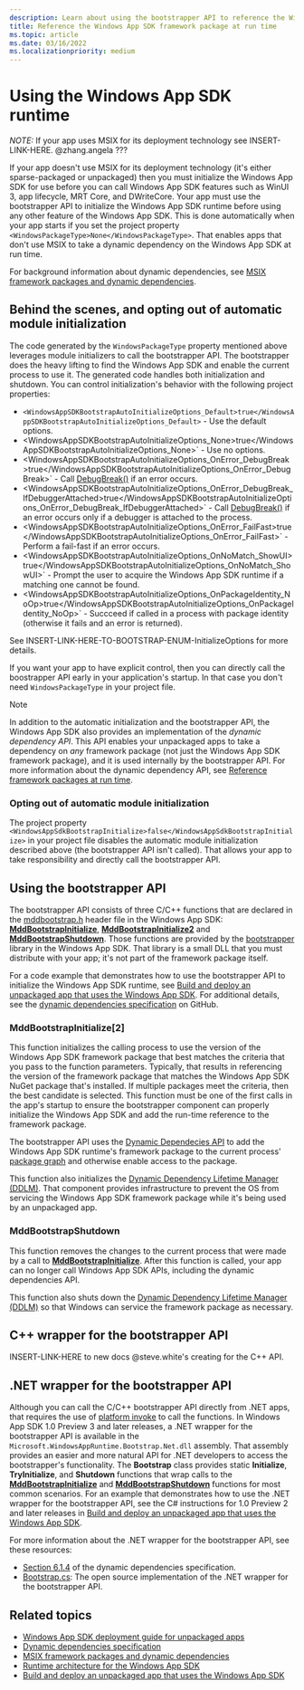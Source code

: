 ```yaml
---
description: Learn about using the bootstrapper API to reference the Windows App SDK framework package at run time.
title: Reference the Windows App SDK framework package at run time
ms.topic: article
ms.date: 03/16/2022
ms.localizationpriority: medium
---
```


# Using the Windows App SDK runtime

_NOTE:_  If your app uses MSIX for its deployment technology see INSERT-LINK-HERE. @zhang.angela ???

If your app doesn't use MSIX for its deployment technology (it's either sparse-packaged or unpackaged) then you must initialize the Windows App SDK for use before you can call Windows App SDK features such as WinUI 3, app lifecycle, MRT Core, and DWriteCore. Your app must use the bootstrapper API to initialize the Windows App SDK runtime before using any other feature of the Windows App SDK. This is done automatically when your app starts if you set the project property `<WindowsPackageType>None</WindowsPackageType>`. That enables apps that don't use MSIX to take a dynamic dependency on the Windows App SDK at run time.

For background information about dynamic dependencies, see [MSIX framework packages and dynamic dependencies](../desktop/modernize/framework-packages/framework-packages-overview.md).

## Behind the scenes, and opting out of automatic module initialization

The code generated by the `WindowsPackageType` property mentioned above leverages module initializers to call the bootstrapper API. The bootstrapper does the heavy lifting to find the Windows App SDK and enable the current process to use it. The generated code handles both initialization and shutdown. You can control initialization's behavior with the following project properties:

* `<WindowsAppSDKBootstrapAutoInitializeOptions_Default>true</WindowsAppSDKBootstrapAutoInitializeOptions_Default>` - Use the default options.
* <WindowsAppSDKBootstrapAutoInitializeOptions_None>true</WindowsAppSDKBootstrapAutoInitializeOptions_None>` - Use no options.
* <WindowsAppSDKBootstrapAutoInitializeOptions_OnError_DebugBreak>true</WindowsAppSDKBootstrapAutoInitializeOptions_OnError_DebugBreak>` - Call [DebugBreak()](https://docs.microsoft.com/windows/win32/api/debugapi/nf-debugapi-debugbreak) if an error occurs.
* <WindowsAppSDKBootstrapAutoInitializeOptions_OnError_DebugBreak_IfDebuggerAttached>true</WindowsAppSDKBootstrapAutoInitializeOptions_OnError_DebugBreak_IfDebuggerAttached>` - Call [DebugBreak()](https://docs.microsoft.com/windows/win32/api/debugapi/nf-debugapi-debugbreak) if an error occurs only if a debugger is attached to the process.
* <WindowsAppSDKBootstrapAutoInitializeOptions_OnError_FailFast>true</WindowsAppSDKBootstrapAutoInitializeOptions_OnError_FailFast>` - Perform a fail-fast if an error occurs.
* <WindowsAppSDKBootstrapAutoInitializeOptions_OnNoMatch_ShowUI>true</WindowsAppSDKBootstrapAutoInitializeOptions_OnNoMatch_ShowUI>` - Prompt the user to acquire the Windows App SDK runtime if a matching one cannot be found.
* <WindowsAppSDKBootstrapAutoInitializeOptions_OnPackageIdentity_NoOp>true</WindowsAppSDKBootstrapAutoInitializeOptions_OnPackageIdentity_NoOp>` - Succceed if called in a process with package identity (otherwise it fails and an error is returned).

See INSERT-LINK-HERE-TO-BOOTSTRAP-ENUM-InitializeOptions for more details.

If you want your app to have explicit control, then you can directly call the boostrapper API early in your application's startup. In that case you don't need `WindowsPackageType` in your project file.

> [!NOTE]
> In addition to the automatic initialization and the bootstrapper API, the Windows App SDK also provides an implementation of the *dynamic dependency API*. This API enables your unpackaged apps to take a dependency on *any* framework package (not just the Windows App SDK framework package), and it is used internally by the bootstrapper API. For more information about the dynamic dependency API, see [Reference framework packages at run time](../desktop/modernize/framework-packages/use-the-dynamic-dependency-api.md).

### Opting out of automatic module initialization

The project property `<WindowsAppSdkBootstrapInitialize>false</WindowsAppSdkBootstrapInitialize>` in your project file disables the automatic module initialization described above (the bootstrapper API isn't called). That allows your app to take responsibility and directly call the bootstrapper API.

## Using the bootstrapper API

The bootstrapper API consists of three C/C++ functions that are declared in the [mddbootstrap.h](/windows/windows-app-sdk/api/win32/mddbootstrap) header file in the Windows App SDK: [**MddBootstrapInitialize**](/windows/windows-app-sdk/api/win32/mddbootstrap/nf-mddbootstrap-mddbootstrapinitialize), [**MddBootstrapInitialize2**](/windows/windows-app-sdk/api/win32/mddbootstrap/nf-mddbootstrap-mddbootstrapinitialize2) and [**MddBootstrapShutdown**](/windows/windows-app-sdk/api/win32/mddbootstrap/nf-mddbootstrap-mddbootstrapshutdown). Those functions are provided by the [bootstrapper](deployment-architecture.md#bootstrapper) library in the Windows App SDK. That library is a small DLL that you must distribute with your app; it's not part of the framework package itself.

For a code example that demonstrates how to use the bootstrapper API to initialize the Windows App SDK runtime, see [Build and deploy an unpackaged app that uses the Windows App SDK](tutorial-unpackaged-deployment.md). For additional details, see the [dynamic dependencies specification](https://github.com/microsoft/WindowsAppSDK/blob/main/specs/dynamicdependencies/DynamicDependencies.md) on GitHub.

### MddBootstrapInitialize[2]

This function initializes the calling process to use the version of the Windows App SDK framework package that best matches the criteria that you pass to the function parameters. Typically, that results in referencing the version of the framework package that matches the Windows App SDK NuGet package that's installed. If multiple packages meet the criteria, then the best candidate is selected. This function must be one of the first calls in the app's startup to ensure the bootstrapper component can properly initialize the Windows App SDK and add the run-time reference to the framework package.

The bootstrapper API uses the [Dynamic Dependecies API](https://docs.microsoft.com/windows/windows-app-sdk/api/win32/_dynamicdependency/) to add the Windows App SDK runtime's framework package to the current process' [package graph](https://docs.microsoft.com/windows/apps/desktop/modernize/framework-packages/framework-packages-overview#framework-packages-and-the-package-graph) and otherwise enable access to the package.

This function also initializes the [Dynamic Dependency Lifetime Manager (DDLM)](deployment-architecture.md#dynamic-dependency-lifetime-manager-ddlm). That component provides infrastructure to prevent the OS from servicing the Windows App SDK framework package while it's being used by an unpackaged app.

### MddBootstrapShutdown

This function removes the changes to the current process that were made by a call to [**MddBootstrapInitialize**](/windows/windows-app-sdk/api/win32/mddbootstrap/nf-mddbootstrap-mddbootstrapinitialize). After this function is called, your app can no longer call Windows App SDK APIs, including the dynamic dependencies API.

This function also shuts down the [Dynamic Dependency Lifetime Manager (DDLM)](deployment-architecture.md#dynamic-dependency-lifetime-manager-ddlm) so that Windows can service the framework package as necessary.

## C++ wrapper for the bootstrapper API

INSERT-LINK-HERE to new docs @steve.white's creating for the C++ API.

## .NET wrapper for the bootstrapper API

Although you can call the C/C++ bootstrapper API directly from .NET apps, that requires the use of [platform invoke](/dotnet/framework/interop/consuming-unmanaged-dll-functions) to call the functions. In Windows App SDK 1.0 Preview 3 and later releases, a .NET wrapper for the bootstrapper API is available in the `Microsoft.WindowsAppRuntime.Bootstrap.Net.dll` assembly. That assembly provides an easier and more natural API for .NET developers to access the bootstrapper's functionality. The **Bootstrap** class provides static **Initialize**, **TryInitialize**, and **Shutdown** functions that wrap calls to the [**MddBootstrapInitialize**](/windows/windows-app-sdk/api/win32/mddbootstrap/nf-mddbootstrap-mddbootstrapinitialize) and [**MddBootstrapShutdown**](/windows/windows-app-sdk/api/win32/mddbootstrap/nf-mddbootstrap-mddbootstrapshutdown) functions for most common scenarios. For an example that demonstrates how to use the .NET wrapper for the bootstrapper API, see the C# instructions for 1.0 Preview 2 and later releases in [Build and deploy an unpackaged app that uses the Windows App SDK](tutorial-unpackaged-deployment.md?tabs=csharp-dotnet-preview2#instructions).

For more information about the .NET wrapper for the bootstrapper API, see these resources:

- [Section 6.1.4](https://github.com/microsoft/WindowsAppSDK/blob/main/specs/dynamicdependencies/DynamicDependencies.md#614-microsoftwindowsapplicationmodeldynamicdependency-c) of the dynamic dependencies specification.
- [Bootstrap.cs](https://github.com/microsoft/WindowsAppSDK/blob/main/dev/Bootstrap/CS/Microsoft.WindowsAppRuntime.Bootstrap.Net/Bootstrap.cs): The open source implementation of the .NET wrapper for the bootstrapper API.

## Related topics

- [Windows App SDK deployment guide for unpackaged apps](deploy-unpackaged-apps.md)
- [Dynamic dependencies specification](https://github.com/microsoft/WindowsAppSDK/blob/main/specs/dynamicdependencies/DynamicDependencies.md)
- [MSIX framework packages and dynamic dependencies](https://docs.microsoft.com/windows/apps/desktop/modernize/framework-packages/framework-packages-overview)
- [Runtime architecture for the Windows App SDK](deployment-architecture.md)
- [Build and deploy an unpackaged app that uses the Windows App SDK](tutorial-unpackaged-deployment.md)
